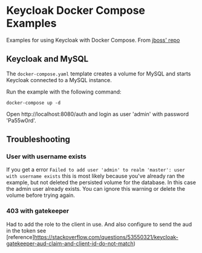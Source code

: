 # Keycloak Docker Compose Examples

Examples for using Keycloak with Docker Compose. From [jboss' repo](https://github.com/jboss-dockerfiles/keycloak)

## Keycloak and MySQL

The `docker-compose.yaml` template creates a volume for MySQL and starts Keycloak connected to a MySQL instance.

Run the example with the following command:

    docker-compose up -d

Open http://localhost:8080/auth and login as user 'admin' with password 'Pa55w0rd'.


## Troubleshooting

### User with username exists

If you get a error `Failed to add user 'admin' to realm 'master': user with username exists` this is most likely because you've already ran the example, but not deleted the persisted volume for the database. In this case the admin user already exists. You can ignore this warning or delete the volume before trying again.

### 403 with gatekeeper

Had to add the role to the client in use. And also configure to send the aud in the token see [reference]https://stackoverflow.com/questions/53550321/keycloak-gatekeeper-aud-claim-and-client-id-do-not-match)
